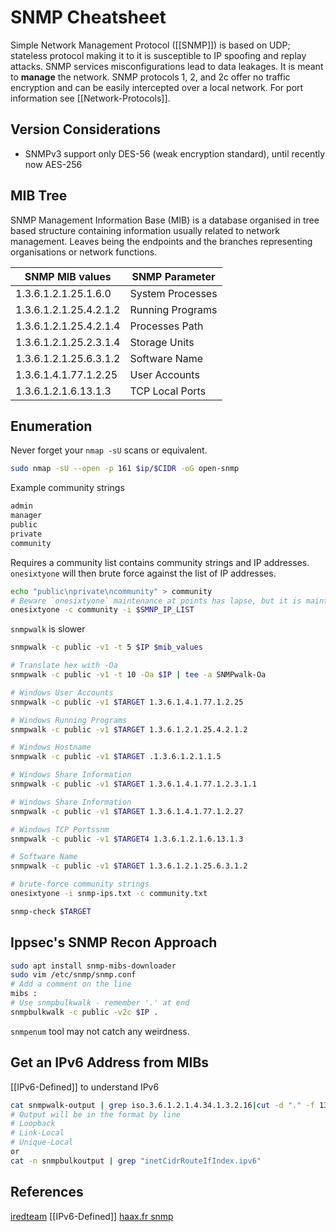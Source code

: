 # SNMP Cheatsheet

Simple Network Management Protocol ([[SNMP]]) is based on UDP; stateless protocol making it to it is susceptible to IP spoofing and replay attacks. SNMP services misconfigurations lead to data leakages. It is meant to **manage** the network. SNMP protocols 1, 2, and 2c offer no traffic encryption and can be easily intercepted over a local network. For port information see [[Network-Protocols]].

## Version Considerations

- SNMPv3 support only DES-56 (weak encryption standard), until recently now AES-256

## MIB Tree

SNMP Management Information Base (MIB) is a database organised in tree based structure containing information usually related to network management. Leaves being the endpoints and the branches representing organisations or network functions.

SNMP MIB values | SNMP Parameter
--- | ---
1.3.6.1.2.1.25.1.6.0 | System Processes
1.3.6.1.2.1.25.4.2.1.2 | Running Programs
1.3.6.1.2.1.25.4.2.1.4 |  Processes Path
1.3.6.1.2.1.25.2.3.1.4 | Storage Units
1.3.6.1.2.1.25.6.3.1.2 | Software Name
1.3.6.1.4.1.77.1.2.25 | User Accounts
1.3.6.1.2.1.6.13.1.3 | TCP Local Ports

## Enumeration

Never forget your `nmap -sU` scans or equivalent.
```bash
sudo nmap -sU --open -p 161 $ip/$CIDR -oG open-snmp
```

Example community strings
```bash
admin
manager
public
private
community
```

Requires a community list contains community strings and IP addresses. `onesixtyone` will then brute force against the list of IP addresses. 
```bash
echo "public\nprivate\ncommunity" > community 
# Beware `onesixtyone` maintenance at points has lapse, but it is maintained
onesixtyone -c community -i $SMNP_IP_LIST
```

`snmpwalk` is slower
```bash
snmpwalk -c public -v1 -t 5 $IP $mib_values

# Translate hex with -Oa 
snmpwalk -c public -v1 -t 10 -Oa $IP | tee -a SNMPwalk-Oa

# Windows User Accounts
snmpwalk -c public -v1 $TARGET 1.3.6.1.4.1.77.1.2.25

# Windows Running Programs
snmpwalk -c public -v1 $TARGET 1.3.6.1.2.1.25.4.2.1.2

# Windows Hostname
snmpwalk -c public -v1 $TARGET .1.3.6.1.2.1.1.5

# Windows Share Information
snmpwalk -c public -v1 $TARGET 1.3.6.1.4.1.77.1.2.3.1.1

# Windows Share Information
snmpwalk -c public -v1 $TARGET 1.3.6.1.4.1.77.1.2.27

# Windows TCP Portssnm
snmpwalk -c public -v1 $TARGET4 1.3.6.1.2.1.6.13.1.3

# Software Name
snmpwalk -c public -v1 $TARGET 1.3.6.1.2.1.25.6.3.1.2

# brute-force community strings
onesixtyone -i snmp-ips.txt -c community.txt

snmp-check $TARGET
```

## Ippsec's SNMP Recon Approach

```bash
sudo apt install snmp-mibs-downloader
sudo vim /etc/snmp/snmp.conf
# Add a comment on the line 
mibs :
# Use snmpbulkwalk - remember '.' at end
snmpbulkwalk -c public -v2c $IP .
```

`snmpenum` tool may not catch any weirdness.

## Get an IPv6 Address from MIBs
[[IPv6-Defined]] to understand IPv6

```bash
cat snmpwalk-output | grep iso.3.6.1.2.1.4.34.1.3.2.16|cut -d "." -f 13-28 | cut -d " " -f 1
# Output will be in the format by line
# Loopback
# Link-Local
# Unique-Local
or 
cat -n snmpbulkoutput | grep "inetCidrRouteIfIndex.ipv6"
```

## References

[iredteam](https://www.ired.team/offensive-security-experiments/offensive-security-cheetsheets)
[[IPv6-Defined]] 
[haax.fr snmp](https://cheatsheet.haax.fr/network/services-enumeration/161_162_snmp/)